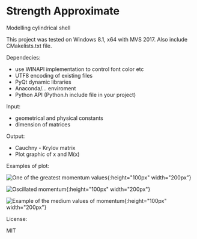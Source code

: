 # Strength Approximate

Modelling cylindrical shell

This project was tested on Windows 8.1, x64 with MVS 2017.
Also include CMakelists.txt file.

Dependecies:

- use WINAPI implementation to control font color etc
- UTF8 encoding of existing files
- PyQt dynamic libraries
- Anaconda/... enviroment
- Python API (Python.h include file in your project)

Input:

- geometrical and physical constants
- dimension of matrices

Output:

- Cauchny - Krylov matrix
- Plot graphic of x and M(x)

Examples of plot:

![One of the greatest momentum values](https://github.com/NuclearRazor/strength_approximate/blob/master/common/img/fig_max.png){:height="100px" width="200px"}

![Oscillated momentum](https://github.com/NuclearRazor/strength_approximate/blob/master/common/img/fig_osc.png){:height="100px" width="200px"}

![Example of the medium values of momentum](https://github.com/NuclearRazor/strength_approximate/blob/master/common/img/fig_sec.png){:height="100px" width="200px"}

License:

MIT

